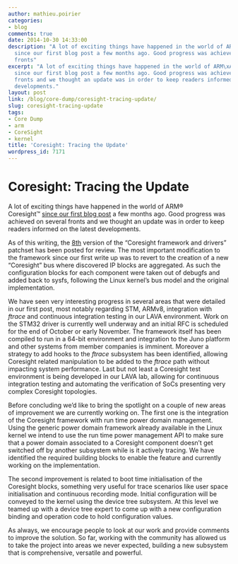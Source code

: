 ```yaml
---
author: mathieu.poirier
categories:
- blog
comments: true
date: 2014-10-30 14:33:00
description: "A lot of exciting things have happened in the world of ARM\xC2\xAE Coresight\xE2\x84\xA2
  since our first blog post a few months ago. Good progress was achieved on several
  fronts"
excerpt: "A lot of exciting things have happened in the world of ARM\xAE Coresight\u2122
  since our first blog post a few months ago. Good progress was achieved on several
  fronts and we thought an update was in order to keep readers informed on the latest
  developments."
layout: post
link: /blog/core-dump/coresight-tracing-update/
slug: coresight-tracing-update
tags:
- Core Dump
- arm
- CoreSight
- kernel
title: 'Coresight: Tracing the Update'
wordpress_id: 7171
---
```


# Coresight: Tracing the Update

A lot of exciting things have happened in the world of ARM® Coresight™ [since our first blog post](/blog/coresight-initial-steps-supporting-hw-assisted-tracing-linux-arm-socs/) a few months ago. Good progress was achieved on several fronts and we thought an update was in order to keep readers informed on the latest developments.

As of this writing, the [8th](https://lkml.org/lkml/2014/10/20/548) version of the “Coresight framework and drivers” patchset has been posted for review. The most important modification to the framework since our first write up was to revert to the creation of a new “Coresight” bus where discovered IP blocks are aggregated. As such the configuration blocks for each component were taken out of debugfs and added back to sysfs, following the Linux kernel’s bus model and the original implementation.

We have seen very interesting progress in several areas that were detailed in our first post, most notably regarding STM, ARMv8, integration with _ftrace_ and continuous integration testing in our LAVA environment. Work on the STM32 driver is currently well underway and an initial RFC is scheduled for the end of October or early November. The framework itself has been compiled to run in a 64-bit environment and integration to the Juno platform and other systems from member companies is imminent. Moreover a strategy to add hooks to the _ftrace_ subsystem has been identified, allowing Coresight related manipulation to be added to the _ftrace_ path without impacting system performance. Last but not least a Coresight test environment is being developed in our LAVA lab, allowing for continuous integration testing and automating the verification of SoCs presenting very complex Coresight topologies.

Before concluding we’d like to bring the spotlight on a couple of new areas of improvement we are currently working on. The first one is the integration of the Coresight framework with run time power domain management. Using the generic power domain framework already available in the Linux kernel we intend to use the run time power management API to make sure that a power domain associated to a Coresight component doesn’t get switched off by another subsystem while is it actively tracing. We have identified the required building blocks to enable the feature and currently working on the implementation.

The second improvement is related to boot time initialisation of the Coresight blocks, something very useful for trace scenarios like user space initialisation and continuous recording mode. Initial configuration will be conveyed to the kernel using the device tree subsystem. At this level we teamed up with a device tree expert to come up with a new configuration binding and operation code to hold configuration values.

As always, we encourage people to look at our work and provide comments to improve the solution. So far, working with the community has allowed us to take the project into areas we never expected, building a new subsystem that is comprehensive, versatile and powerful.